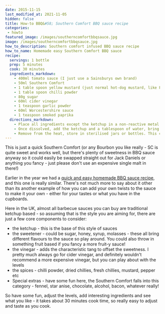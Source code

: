 ```yaml
---
date: 2015-11-15
last_modified_at: 2021-11-05
hidden: false
title: How-to BBQ&#58; Southern Comfort BBQ sauce recipe
categories:
 - howto
featured_image: /images/southerncomfortbbqsauce.jpg
image: /images/southerncomfortbbqsauce.jpg
how_to_description: Southern comfort infused BBQ sauce recipe
how_to_name: Homemade easy Southern Comfort BBQ sauce
recipe:
  servings: 1 bottle
  prep: 5 minutes
  cook: 30 minutes
  ingredients_markdown:
    - 400ml tomato sauce (I just use a Sainsburys own brand)
    - 50ml Southern Comfort
    - 1 table spoon yellow mustard (just normal hot-dog mustard, like Frenchs)
    - 1 table spoon chilli powder
    - 80g sugar
    - 60ml cider vinegar
    - 1 teaspoon garlic powder
    - 60ml Worcestershire sauce
    - 1 teaspoon smoked paprika
  directions_markdown:
    - Place all ingredients except the ketchup in a non-reactive metal saucepan and bring to a simmer, stirring constantly to combine and let the sugars dissolve.
    - Once dissolved, add the ketchup and a tablespoon of water, bring back to a simmer and continue to simmer for 30 minutes, or until it has reached your preferred consistency (if in doubt, just the usual consistency of BBQ sauce or ketchup is good)
    - Remove from the heat, store in sterilised jars or bottles. This can be stored in a similar way to jams or chutneys, store in a dark, cool place and keep refrigerated once opened.
---
```


This is just a quick Southern Comfort (or any Bourbon you like really - SC is quite sweet and works well, but there's plenty of sweetness in BBQ sauce anyway so it could easily be swapped straight out for Jack Daniels or anything you fancy - just please don't use an expensive single malt in there!)

Earlier in the year we had a <a href="https://www.robbishfood.com/recipes/howto/2015/06/24/simple-bbq-sauce/" target="_blank">quick and easy homemade BBQ sauce recipe</a>, and this one is really similar. There's not much more to say about it other than its another example of how you can add your own twists to the sauce to make it your own - either for your tastes or what you have in the cupboards.

Here in the UK, almost all barbecue sauces you can buy are traditional ketchup based - so assuming that is the style you are aiming for, there are just a few core components to consider:
- the ketchup - this is the base of this style of sauces
- the sweetener - could be sugar, honey, syrup, molasses - these all bring different flavours to the sauce so play around. You could also throw in something fruit based if you fancy a more fruit-y sauce!
- the vinegar - adds the characteristic tang to offset the sweetness. I pretty much always go for cider vinegar, and definitely wouldn't recommend a more expensive vinegar, but you can play about with the levels
- the spices - chilli powder, dried chillies, fresh chillies, mustard, pepper etc
- Special extras - have some fun here, the Southern Comfort falls into this category - fennel, star anise, chocolate, alcohol, bacon, whatever really!

So have some fun, adjust the levels, add interesting ingredients and see what you like - it takes about 30 minutes cook time, so really easy to adjust and taste as you cook.

<br>
<br>
